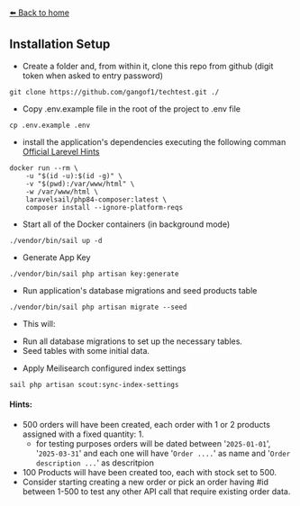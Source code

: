 [⬅️ Back to home](../README.md)

## Installation Setup 
- Create a folder and, from within it, clone this repo from github (digit token when asked to entry password)
```
git clone https://github.com/gangof1/techtest.git ./
```
- Copy .env.example file in the root of the project to .env file
```
cp .env.example .env
```
- install the application's dependencies executing the following comman <a href="https://laravel.com/docs/11.x/sail#installing-composer-dependencies-for-existing-projects">Official Larevel Hints</a>
```
docker run --rm \
    -u "$(id -u):$(id -g)" \
    -v "$(pwd):/var/www/html" \
    -w /var/www/html \
    laravelsail/php84-composer:latest \
    composer install --ignore-platform-reqs
```
- Start all of the Docker containers (in background mode)
```
./vendor/bin/sail up -d
```
- Generate App Key
```
./vendor/bin/sail php artisan key:generate
```
- Run application's database migrations and seed products table
```
./vendor/bin/sail php artisan migrate --seed
```
- This will:
* Run all database migrations to set up the necessary tables.
* Seed tables with some initial data.

- Apply Meilisearch configured index settings 
```
sail php artisan scout:sync-index-settings
```
#### Hints:
* 500 orders will have been created, each order with 1 or 2 products assigned with a fixed quantity: 1. 
  * for testing purposes orders will be dated between '`2025-01-01`', '`2025-03-31`' and each one will have '`Order ....`' as name and '`Order description ...`' as descritpion
* 100 Products will have been created too, each with stock set to 500. 
* Consider starting creating a new order or pick an order having #id between 1-500 to test any other API call that require existing order data.
